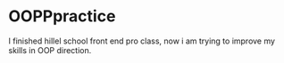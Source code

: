 # OOPPpractice
I finished hillel school front end pro class, now i am trying to improve my skills in OOP direction.

